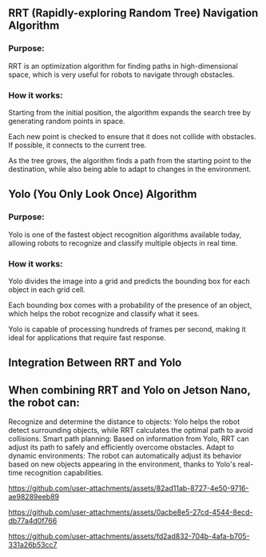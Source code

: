 ## RRT (Rapidly-exploring Random Tree) Navigation Algorithm
### Purpose: 
RRT is an optimization algorithm for finding paths in high-dimensional space, which is very useful for robots to navigate through obstacles.
### How it works:
Starting from the initial position, the algorithm expands the search tree by generating random points in space.

Each new point is checked to ensure that it does not collide with obstacles. If possible, it connects to the current tree.

As the tree grows, the algorithm finds a path from the starting point to the destination, while also being able to adapt to changes in the environment.

## Yolo (You Only Look Once) Algorithm
### Purpose: 
Yolo is one of the fastest object recognition algorithms available today, allowing robots to recognize and classify multiple objects in real time.
### How it works:
Yolo divides the image into a grid and predicts the bounding box for each object in each grid cell.

Each bounding box comes with a probability of the presence of an object, which helps the robot recognize and classify what it sees.

Yolo is capable of processing hundreds of frames per second, making it ideal for applications that require fast response.

## Integration Between RRT and Yolo
## When combining RRT and Yolo on Jetson Nano, the robot can:
Recognize and determine the distance to objects: Yolo helps the robot detect surrounding objects, while RRT calculates the optimal path to avoid collisions.
Smart path planning: Based on information from Yolo, RRT can adjust its path to safely and efficiently overcome obstacles.
Adapt to dynamic environments: The robot can automatically adjust its behavior based on new objects appearing in the environment, thanks to Yolo's real-time recognition capabilities.

https://github.com/user-attachments/assets/82ad11ab-8727-4e50-9716-ae98289eeb89

https://github.com/user-attachments/assets/0acbe8e5-27cd-4544-8ecd-db77a4d0f766

https://github.com/user-attachments/assets/fd2ad832-704b-4afa-b705-331a26b53cc7


